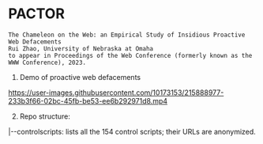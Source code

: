 # PACTOR

```
The Chameleon on the Web: an Empirical Study of Insidious Proactive Web Defacements
Rui Zhao, University of Nebraska at Omaha
to appear in Proceedings of the Web Conference (formerly known as the WWW Conference), 2023.
```

1. Demo of proactive web defacements

https://user-images.githubusercontent.com/10173153/215888977-233b3f66-02bc-45fb-be53-ee6b292971d8.mp4

2. Repo structure:

|--controlscripts: lists all the 154 control scripts; their URLs are anonymized.
